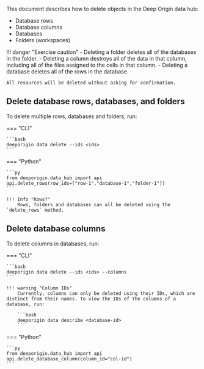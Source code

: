 This document describes how to delete objects in the Deep Origin data hub:

- Database rows
- Database columns
- Databases
- Folders (workspaces)

!!! danger "Exercise caution"
    - Deleting a folder deletes all of the databases in the folder.
    - Deleting a column destroys all of the data in that column, including all of the files assigned to the cells in that column.
    - Deleting a database deletes all of the rows in the database.

    All resources will be deleted without asking for confirmation. 

## Delete database rows, databases, and folders

To delete multiple rows, databases and folders, run:

=== "CLI"

    ```bash
    deeporigin data delete --ids <ids>
    ```

=== "Python"

    ```py
    from deeporigin.data_hub import api
    api.delete_rows(row_ids=["row-1","database-1","folder-1"])
    ```

    !!! Info "Rows?"
        Rows, folders and databases can all be deleted using the `delete_rows` method. 

## Delete database columns

To delete columns in databases, run:

=== "CLI"

    ```bash
    deeporigin data delete --ids <ids> --columns
    ```

    !!! warning "Column IDs"
        Currently, columns can only be deleted using their IDs, which are distinct from their names. To view the IDs of the columns of a database, run: 

        ```bash
        deeporigin data describe <database-id>
        ```

=== "Python"

    ```py
    from deeporigin.data_hub import api
    api.delete_database_column(column_id="col-id")
    ```
